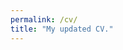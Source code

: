 ```yaml
---
permalink: /cv/
title: "My updated CV."
---
```


<object data="{{ site.url }}{{ site.baseurl }}/assets/images/cv/data-resume.pdf" width="1000" height="1000" type="application/pdf"></object>
